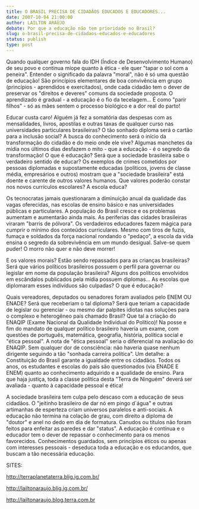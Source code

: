 ```yaml
---
title: O BRASIL PRECISA DE CIDADÃOS EDUCADOS E EDUCADORES...
date: 2007-10-04 21:00:00
author: LAILTON ARAÚJO
debate: Por que a educação não tem prioridade no Brasil?
slug: o-brasil-precisa-de-cidadaos-educados-e-educadores
status: publish 
type: post
---
```


  

  

Quando qualquer governo fala do IDH (Índice de Desenvolvimento Humano) de seu povo e continua míope quanto à ética - ele quer "tapar o sol com a peneira". Entender o significado da palavra "moral", não é só uma questão de educação! São princípios elementares de boa convivência em grupo (princípios - aprendidos e exercitados), onde cada cidadão tem o dever de preservar os "direitos e deveres" comuns da sociedade proposta. O aprendizado é gradual - a educação é o fio da tecelagem... É como "parir filhos" - só as mães sentem o processo biológico e a dor real do parto!  

  

Educar custa caro! Alguém já fez a somatória das despesas com as mensalidades, livros, apostilas e outras taxas de qualquer curso nas universidades particulares brasileiras? O tão sonhado diploma será o cartão para a inclusão social? A busca do conhecimento será o início da transformação do cidadão e do meio onde ele vive? Algumas manchetes da mídia nos últimos dias desfazem o mito - que a educação - é o segredo da transformação! O que é educação? Será que a sociedade brasileira sabe o verdadeiro sentido de educar? Os exemplos de crimes cometidos por pessoas diplomadas e supostamente educadas (políticos, jovens de classe média, empresários e outros) mostram que a "sociedade brasileira" está doente e carente de outros valores humanos. Que valores poderão constar nos novos currículos escolares? A escola educa?  

  

Os tecnocratas jamais questionaram a diminuição anual da qualidade das vagas oferecidas, nas escolas de ensino básico e nas universidades públicas e particulares. A população do Brasil cresce e os problemas aumentam e aumentarão ainda mais. As periferias das cidades brasileiras viraram "barris de pólvora". Os verdadeiros educadores fazem mágica para cumprir o mínimo dos conteúdos curriculares. Mesmo com tiros de fuzis, fumaça e soldados da força nacional rondando o "pedaço", a escola da vida ensina o segredo da sobrevivência em um mundo desigual. Salve-se quem puder! O morro não quer e não deve morrer!  

  

E os valores morais? Estão sendo repassados para as crianças brasileiras? Será que vários políticos brasileiros possuem o perfil para governar ou legislar em nome da população brasileira? Alguns dos políticos envolvidos em escândalos publicados pela mídia possuem diplomas... As escolas que diplomaram esses indivíduos são culpadas? O que é educação?  

  

Quais vereadores, deputados ou senadores foram avaliados pelo ENEM OU ENADE? Será que receberiam o tal diploma? Será que teriam a capacidade de legislar ou gerenciar - ou mesmo dar palpites idiotas nas soluções para o complexo e heterogêneo país chamado Brasil? Que tal a criação do ENAQIP (Exame Nacional da Qualidade Individual do Político)! Na posse e fim do mandato de qualquer político brasileiro haveria um exame, com questões de português, matemática, geografia, história, política social e "ética pessoal". A nota de "ética pessoal" seria o diferencial na avaliação do ENAQIP. Sem qualquer dor de consciência: não haveria quase nenhum dirigente seguindo a tão "sonhada carreira política". Um detalhe: a Constituição do Brasil garante a igualdade entre os cidadãos. Todos os anos, os estudantes e escolas do país são questionados (via ENADE E ENEM) quanto ao conhecimento adquirido e a qualidade de ensino. Para que haja justiça, toda a classe política desta "Terra de Ninguém" deverá ser avaliada - quanto à capacidade pessoal e ética!  

  

A sociedade brasileira tem culpa pelo descaso com a educação de seus cidadãos. O "jeitinho brasileiro de dar nó em pingo d´água" e outras artimanhas de esperteza criam universos paralelos e anti-sociais. A educação não termina na colação de grau, com direito a diploma de "doutor" e anel no dedo em dia de formatura. Canudos ou títulos não foram feitos para enfeitar as paredes e dar "status". A educação é contínua e o educador tem o dever de repassar o conhecimento para os menos favorecidos. Conhecimentos guardados, sem princípios éticos ou apenas com interesses pessoais - deseduca toda a educação e os educandos, que buscam a tão necessária educação.  

  

SITES:  

http://terraplanetaterra.blig.ig.com.br/  

http://lailtonaraujo.blig.ig.com.br/  

http://lailtonaraujo.blog.terra.com.br
